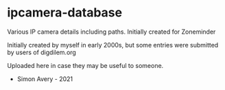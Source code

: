 # ipcamera-database
Various IP camera details including paths. Initially created for Zoneminder

Initially created by myself in early 2000s, but some entries were submitted by users of digdilem.org

Uploaded here in case they may be useful to someone.

- Simon Avery - 2021
